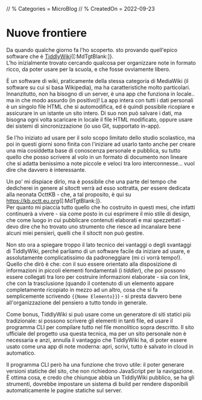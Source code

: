 // % Categories = MicroBlog
// % CreatedOn = 2022-09-23

# Nuove frontiere

Da quando qualche giorno fa l'ho scoperto. sto provando quell'epico software che è [TiddlyWiki](https://tiddlywiki.com){[:MdTgtBlank:]}.  
L'ho inizialmente trovato cercando qualcosa per organizzare note in formato ricco, da poter usare per la scuola, e che fosse ovviamente libero.

È un software di wiki, praticamente della stessa categoria di MediaWiki (il software su cui si basa Wikipedia), ma ha caratteristiche molto particolari.  
Innanzitutto, non ha bisogno di un server, è una app che funziona in locale.. ma in che modo assurdo (in positivo)! La app intera con tutti i dati personali è un singolo file HTML che si automodifica, ed è quindi possibile ricopiare e assicurare in un istante un sito intero. Di suo non può salvare i dati, ma bisogna ogni volta scaricare in locale il file HTML modificato, oppure usare dei sistemi di sincronizzazione (io uso Git, supportato in-app).

Se l'ho iniziato ad usare per il solo scopo limitato dello studio scolastico, ma poi in questi giorni sono finita con l'iniziare ad usarlo tanto anche per creare una mia cosiddetta base di conoscenza personale e pubblica, su tutto quello che posso scrivere al volo in un formato di documento non lineare che si adatta benissimo a note piccole e veloci tra loro interconnesse... vuol dire che davvero è interessante.

Un po' mi dispiace dirlo, ma è possibile che una parte del tempo che dedicherei in genere al sitoctt verrà ad esso sottratta, per essere dedicata alla neonata OcttKB - che, a tal proposito, è qui su <https://kb.octt.eu.org>{[:MdTgtBlank:]}.  
Per quanto mi piaccia tutto quello che ho costruito in questi mesi, che infatti continuerà a vivere - sia come posto in cui esprimere il mio stile di design, che come luogo in cui pubblicare contenuti elaborati e mai spezzettati - devo dire che ho trovato uno strumento che riesce ad incanalare bene alcuni miei pensieri, quelli che il sitoctt non può gestire.

Non sto ora a spiegare troppo il lato tecnico dei vantaggi o degli svantaggi di TiddlyWiki, perché parliamo di un software facile da iniziare ad usare, e assolutamente complicatissimo da padroneggiare (mi ci vorrà tempo!).  
Quello che dirò è che: con il suo essere orientato alla disposizione di informazioni in piccoli elementi fondamentali (i _tiddler_), che poi possono essere collegati tra loro per costruire informazioni elaborate - sia con link, che con la trasclusione (quando il contenuto di un elemento appare completamente ricopiato in mezzo ad un altro, cosa che si fa semplicemente scrivendo `{{Nome Elemento}}`) - si presta davvero bene all'organizzazione del pensiero a tutto tondo in generale.

Come bonus, TiddlyWiki si può usare come un generatore di siti statici più tradizionale: si possono scrivere gli elementi in tanti file, ed usare il programma CLI per compilare tutto nel file monolitico sopra descritto. Il sito ufficiale del progetto usa questa tecnica, ma per un sito personale non è necessaria e anzi, annulla il vantaggio che TiddlyWiki ha, di poter essere usato come una app di note moderna: apri, scrivi, tutto è salvato in cloud in automatico.

Il programma CLI però ha una funzione che trovo utile: il poter generare versioni statiche del sito, che non richiedono JavaScript per la navigazione. È ottima cosa, e credo che chiunque abbia un TiddlyWiki pubblico, se ha gli strumenti, dovrebbe impostare un sistema di build per rendere disponibili automaticamente le pagine statiche sul server.
